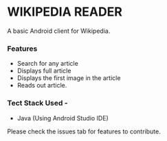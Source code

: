 # WIKIPEDIA READER
A basic Android client for Wikipedia.

### Features
- Search for any article
- Displays full article
- Displays the first image in the article
- Reads out article.

### Tect Stack Used - 
- Java (Using Android Studio IDE)

Please check the issues tab for features to contribute.
